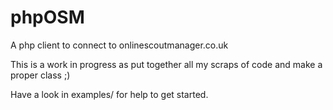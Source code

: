 phpOSM
======

A php client to connect to onlinescoutmanager.co.uk

This is a work in progress as put together all my scraps of code and make a proper class ;)

Have a look in examples/ for help to get started.